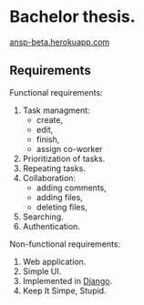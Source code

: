 # Bachelor thesis.
[ansp-beta.herokuapp.com](https://ansp-beta.herokuapp.com)

## Requirements

Functional requirements:
1. Task managment:
   - create,
   - edit,
   - finish,
   - assign co-worker  
2. Prioritization of tasks.
3. Repeating tasks.
4. Collaboration:
   - adding comments,
   - adding files,
   - deleting files,
5. Searching.
6. Authentication.

Non-functional requirements:
1. Web application.
2. Simple UI.
3. Implemented in [Django](https://www.djangoproject.com/).
4. Keep It Simpe, Stupid.
